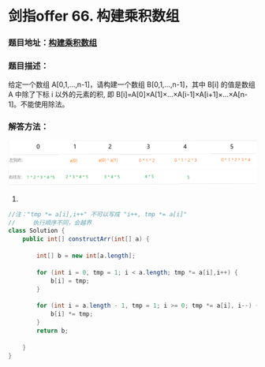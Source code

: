 # 剑指offer 66. 构建乘积数组



### 题目地址：[构建乘积数组](https://leetcode-cn.com/problems/gou-jian-cheng-ji-shu-zu-lcof/)



### 题目描述：

给定一个数组 A[0,1,…,n-1]，请构建一个数组 B[0,1,…,n-1]，其中 B[i] 的值是数组 A 中除了下标 i 以外的元素的积, 即 B[i]=A[0]×A[1]×…×A[i-1]×A[i+1]×…×A[n-1]。不能使用除法。



### 解答方法：

![image-20220113154224399](images/image-20220113154224399.png)

1. 

```java
//注："tmp *= a[i],i++" 不可以写成 "i++, tmp *= a[i]"
//     执行顺序不同，会越界
class Solution {
    public int[] constructArr(int[] a) {

        int[] b = new int[a.length];

        for (int i = 0, tmp = 1; i < a.length; tmp *= a[i],i++) {
            b[i] = tmp;
        }

        for (int i = a.length - 1, tmp = 1; i >= 0; tmp *= a[i], i--) {
            b[i] *= tmp;
        }
        return b;

    }
}
```

